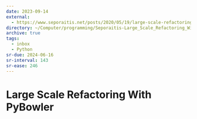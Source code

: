 ```yaml
---
date: 2023-09-14
external:
  - https://www.seporaitis.net/posts/2020/05/19/large-scale-refactoring-with-pybowler/
directory: ~/Computer/programming/Seporaitis-Large_Scale_Refactoring_With_PyBowler/
archive: true
tags:
  - inbox
  - Python
sr-due: 2024-06-16
sr-interval: 143
sr-ease: 246
---
```

# Large Scale Refactoring With PyBowler


